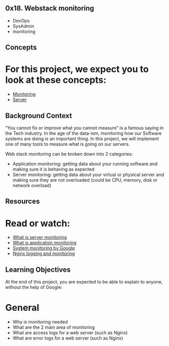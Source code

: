 ## 0x18. Webstack monitoring
- DevOps
- SysAdmin
- monitoring
## Concepts
# For this project, we expect you to look at these concepts:

- <a href="https://intranet.alxswe.com/concepts/13">Monitoring</a>
- <a href="https://intranet.alxswe.com/concepts/67">Server</a>
## Background Context
“You cannot fix or improve what you cannot measure” is a famous saying in the Tech industry. In the age of the data-ism, monitoring how our Software systems are doing is an important thing. In this project, we will implement one of many tools to measure what is going on our servers.

Web stack monitoring can be broken down into 2 categories:

- Application monitoring: getting data about your running software and making sure it is behaving as expected
- Server monitoring: getting data about your virtual or physical server and making sure they are not overloaded (could be CPU, memory, disk or network overload)
## Resources
# Read or watch:

- <a href="https://www.sumologic.com/glossary/server-monitoring/">What is server monitoring</a>
- <a href="https://en.wikipedia.org/wiki/Application_performance_management">What is application monitoring</a>
- <a href="https://sre.google/sre-book/monitoring-distributed-systems/">System monitoring by Google</a>
- <a href="https://docs.nginx.com/nginx/admin-guide/monitoring/logging/">Nginx logging and monitoring</a>
## Learning Objectives
At the end of this project, you are expected to be able to explain to anyone, without the help of Google:

# General
- Why is monitoring needed
- What are the 2 main area of monitoring
- What are access logs for a web server (such as Nginx)
- What are error logs for a web server (such as Nginx)
